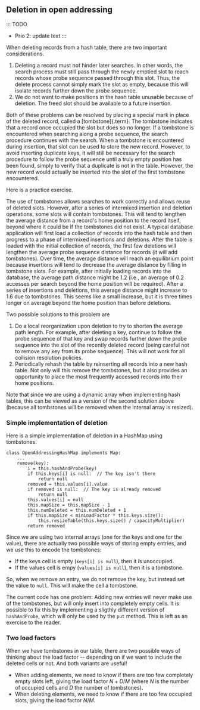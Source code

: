 
## Deletion in open addressing

::: TODO
- Prio 2: update text
:::

When deleting records from a hash table, there are two important
considerations.

1.  Deleting a record must not hinder later searches. In other words,
    the search process must still pass through the newly emptied slot to
    reach records whose probe sequence passed through this slot. Thus,
    the delete process cannot simply mark the slot as empty, because
    this will isolate records further down the probe sequence.
2.  We do not want to make positions in the hash table unusable because
    of deletion. The freed slot should be available to a future
    insertion.

Both of these problems can be resolved by placing a special mark in
place of the deleted record, called a [tombstone]{.term}. The tombstone indicates that a record once occupied the
slot but does so no longer. If a tombstone is encountered when searching
along a probe sequence, the search procedure continues with the search.
When a tombstone is encountered during insertion, that slot can be used
to store the new record. However, to avoid inserting duplicate keys, it
will still be necessary for the search procedure to follow the probe
sequence until a truly empty position has been found, simply to verify
that a duplicate is not in the table. However, the new record would
actually be inserted into the slot of the first tombstone encountered.

<inlineav id="hashdelCON" src="Hashing/hashdelCON.js" name="Hash Deletion Slideshow" links="Hashing/collisionCON.css"/>

Here is a practice exercise.

<avembed id="HashingDelPRO" src="Hashing/HashingDelPRO.html" type="pe" name="Hash Deletion Proficiency Exercise"/>

The use of tombstones allows searches to work correctly and allows reuse
of deleted slots. However, after a series of intermixed insertion and
deletion operations, some slots will contain tombstones. This will tend
to lengthen the average distance from a record's home position to the
record itself, beyond where it could be if the tombstones did not exist.
A typical database application will first load a collection of records
into the hash table and then progress to a phase of intermixed
insertions and deletions. After the table is loaded with the initial
collection of records, the first few deletions will lengthen the average
probe sequence distance for records (it will add tombstones). Over time,
the average distance will reach an equilibrium point because insertions
will tend to decrease the average distance by filling in tombstone
slots. For example, after initially loading records into the database,
the average path distance might be 1.2 (i.e., an average of 0.2 accesses
per search beyond the home position will be required). After a series of
insertions and deletions, this average distance might increase to 1.6
due to tombstones. This seems like a small increase, but it is three
times longer on average beyond the home position than before deletions.

Two possible solutions to this problem are

1.  Do a local reorganization upon deletion to try to shorten the
    average path length. For example, after deleting a key, continue to
    follow the probe sequence of that key and swap records further down
    the probe sequence into the slot of the recently deleted record
    (being careful not to remove any key from its probe sequence). This
    will not work for all collision resolution policies.
2.  Periodically rehash the table by reinserting all records into a new
    hash table. Not only will this remove the tombstones, but it also
    provides an opportunity to place the most frequently accessed
    records into their home positions.

Note that since we are using a dynamic array when implementing hash
tables, this can be viewed as a version of the second solution above
(because all tombstones will be removed when the internal array is
resized).

### Simple implementation of deletion

Here is a simple implementation of deletion in a HashMap using
tombstones.


    class OpenAddressingHashMap implements Map:
        ...
        remove(key):
            i = this.hashAndProbe(key)
            if this.keys[i] is null:  // The key isn't there
                return null
            removed = this.values[i].value
            if removed is null:  // The key is already removed
                return null
            this.values[i] = null
            this.mapSize = this.mapSize - 1
            this.numDeleted = this.numDeleted + 1
            if this.mapSize < minLoadFactor * this.keys.size():
                this.resizeTable(this.keys.size() / capacityMultiplier)
            return removed


Since we are using two internal arrays (one for the keys and one for the value),
there are actually two possible ways of storing empty entries,
and we use this to encode the tombstones:

-   If the keys cell is empty (`keys[i] is null`), then it is unoccupied.
-   If the values cell is empy (`values[i] is null`), then it is a tombstone.

So, when we remove an entry, we do not remove the key, but
instead set the value to `null`. This will make the cell a tombstone.

The current code has one problem: Adding new entries will never make use
of the tombstones, but will only insert into completely empty cells. It
is possible to fix this by implementing a sligthly different version of
`hashAndProbe`, which will only be used by the `put` method. This is
left as an exercise to the reader.

### Two load factors

When we have tombstones in our table, there are two possible ways of
thinking about the load factor -- depending on if we want to include
the deleted cells or not. And both variants are useful!

-   When adding elements, we need to know if there are too few
    completely empty slots left, giving the load factor $N + D / M$
    (where $N$ is the number of occupied cells and $D$ the number of
    tombstones).
-   When deleting elements, we need to know if there are too few
    occupied slots, giving the load factor $N / M$.

